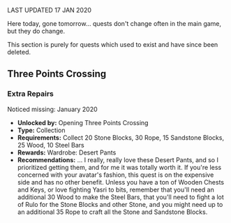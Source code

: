 LAST UPDATED 17 JAN 2020

Here today, gone tomorrow... quests don't change often in the main game, but they do change.

This section is purely for quests which used to exist and have since been deleted.

## Three Points Crossing

### Extra Repairs

Noticed missing: January 2020

- **Unlocked by:** Opening Three Points Crossing
- **Type:** Collection
- **Requirements:** Collect 20 Stone Blocks, 30 Rope, 15 Sandstone Blocks, 25 Wood, 10 Steel Bars
- **Rewards:** Wardrobe: Desert Pants
- **Recommendations:** … I really, really love these Desert Pants, and so I prioritized getting them, and for me it was totally worth it. If you're less concerned with your avatar's fashion, this quest is on the expensive side and has no other benefit. Unless you have a ton of Wooden Chests and Keys, or love fighting Yasri to bits, remember that you'll need an additional 30 Wood to make the Steel Bars, that you'll need to fight a lot of Rulo for the Stone Blocks and other Stone, and you might need up to an additional 35 Rope to craft all the Stone and Sandstone Blocks.
